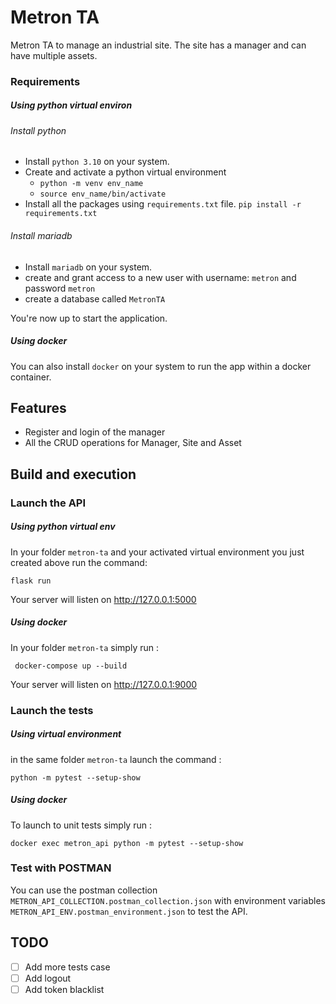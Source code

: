 # Metron TA

Metron TA to manage an industrial site. 
The site has a manager and can have multiple assets.

### Requirements
##### Using python virtual environ
###### Install python
- Install `python 3.10` on your system.
- Create and activate a python virtual environment
    - `python -m venv env_name`
    - `source env_name/bin/activate`
- Install all the packages using `requirements.txt` file.
  `pip install -r requirements.txt`

###### Install mariadb
- Install `mariadb` on your system.
- create and grant access to a new user with username: `metron` and password `metron`
- create a database called `MetronTA`

You're now up to start the application.
##### Using docker
You can also install `docker` on your system to run the app within a docker container.

## Features

- Register and login of the manager
- All the CRUD operations for Manager, Site and Asset
## Build and execution

### Launch the API
##### Using python virtual env
In your folder `metron-ta` and your activated virtual environment you just created above run the command:

```
flask run
```
Your server will listen on http://127.0.0.1:5000
##### Using docker
In your folder `metron-ta` simply run :
```
 docker-compose up --build
```
Your server will listen on http://127.0.0.1:9000
### Launch the tests
##### Using virtual environment
in the same folder `metron-ta` launch the command :

```
python -m pytest --setup-show
```
##### Using docker

To launch to unit tests simply run :
```
docker exec metron_api python -m pytest --setup-show
```

### Test with POSTMAN

You can use the postman collection `METRON_API_COLLECTION.postman_collection.json` with environment variables `METRON_API_ENV.postman_environment.json` to test the API.

## TODO

- [ ] Add more tests case
- [ ] Add logout
- [ ] Add token blacklist
